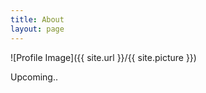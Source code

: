```yaml
---
title: About
layout: page
---
```

![Profile Image]({{ site.url }}/{{ site.picture }})

<p>Upcoming..</p>
